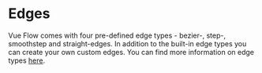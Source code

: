 # Edges

Vue Flow comes with four pre-defined edge types - bezier-, step-, smoothstep and straight-edges.
In addition to the built-in edge types you can create your own custom edges. You can find more information on edge types [here](/guide/edge.html#default-edge-types).

<div class="mt-6">
  <Repl example="edges"></Repl>
</div>
